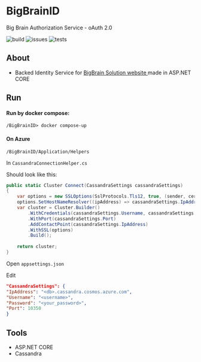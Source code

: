 # BigBrainID
Big Brain Authorization Service - oAuth 2.0

![build](https://img.shields.io/github/workflow/status/BigBrain-Solutions/BigBrainID/.NET/main)
![issues](https://img.shields.io/github/issues-raw/BigBrain-Solutions/BigBrainID)
![tests](https://github.com/BigBrain-Solutions/BigBrainID/actions/workflows/dotnet-tests.yml/badge.svg)

## About

- Backed Identity Service for <a href="https://github.com/BigBrain-Solutions/bbs_website"> BigBrain Solution website </a> made in ASP.NET CORE

## Run

#### Run by docker compose:
```
/BigBrainID> docker compose-up
```

#### On Azure

``
/BigBrainID/Application/Helpers
``

In ``CassandraConnectionHelper.cs``

Should look like this: 

```csharp
public static Cluster Connect(CassandraSettings cassandraSettings)
{
    var options = new SSLOptions(SslProtocols.Tls12, true, (sender, certificate, chain, errors) => true);
    options.SetHostNameResolver((ipAddress) => cassandraSettings.IpAddress);
    var cluster = Cluster.Builder()
        .WithCredentials(cassandraSettings.Username, cassandraSettings.Password)
        .WithPort(cassandraSettings.Port)
        .AddContactPoint(cassandraSettings.IpAddress)
        .WithSSL(options)
        .Build();
    
    return cluster;
}
```

Open ``appsettings.json``

Edit
```json
"CassandraSettings": {
"IpAddress": "<db>.cassandra.cosmos.azure.com",
"Username": "<username>",
"Password": "<your_password>",
"Port": 10350
}
```

## Tools

- ASP.NET CORE
- Cassandra

